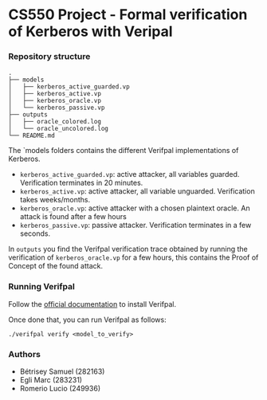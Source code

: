 # CS550 Project - Formal verification of Kerberos with Veripal

### Repository structure
``` 
.
├── models
│   ├── kerberos_active_guarded.vp
│   ├── kerberos_active.vp
│   ├── kerberos_oracle.vp
│   └── kerberos_passive.vp
├── outputs
│   ├── oracle_colored.log
│   └── oracle_uncolored.log
└── README.md
``` 

The `models folders contains the different Verifpal implementations of Kerberos.
- `kerberos_active_guarded.vp`: active attacker, all variables guarded. Verification terminates in 20 minutes.
- `kerberos_active.vp`: active attacker, all variable unguarded. Verification takes weeks/months.
- `kerberos_oracle.vp`: active attacker with a chosen plaintext oracle. An attack is found after a few hours
- `kerberos_passive.vp`: passive attacker. Verification terminates in a few seconds.

In `outputs` you find the Verifpal verification trace obtained by running the verification of `kerberos_oracle.vp`
for a few hours, this contains the Proof of Concept of the found attack.

### Running Verifpal

Follow the [official documentation](https://verifpal.com/software/) to install Verifpal.

Once done that, you can run Verifpal as follows:
```
./verifpal verify <model_to_verify>
```

### Authors

- Bétrisey Samuel (282163)
- Egli Marc (283231)
- Romerio Lucio (249936)
